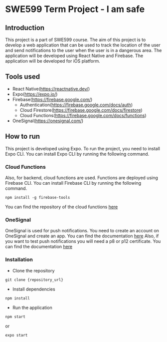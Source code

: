 # SWE599 Term Project - I am safe

## Introduction

This project is a part of SWE599 course. The aim of this project is to develop a web application that can be used to track the location of the user and send notifications to the user when the user is in a dangerous area. The application will be developed using React Native and Firebase. The application will be developed for iOS platform.

## Tools used

- React Native(https://reactnative.dev/)
- Expo(https://expo.io/)
- Firebase(https://firebase.google.com/)
    - Authentication(https://firebase.google.com/docs/auth)
    - Cloud Firestore(https://firebase.google.com/docs/firestore)
    - Cloud Functions(https://firebase.google.com/docs/functions)
- OneSignal(https://onesignal.com/)

## How to run

This project is developed using Expo. To run the project, you need to install Expo CLI. You can install Expo CLI by running the following command.

### Cloud Functions
Also, for backend, cloud functions are used. 
Functions are deployed using Firebase CLI. You can install Firebase CLI by running the following command.
```
npm install -g firebase-tools
```
You can find the repository of the cloud functions [here](https://github.com/akyagmur/SWE599-Term-Project-Cloud-Functions.git)

### OneSignal
OneSignal is used for push notifications. You need to create an account on OneSignal and create an app. You can find the documentation [here](https://documentation.onesignal.com/docs/react-native-sdk-setup)
Also, if you want to test push notifications you will need a p8 or p12 certificate. You can find the documentation [here](https://documentation.onesignal.com/docs/generate-an-ios-push-certificate)

### Installation
- Clone the repository
```
git clone {repository_url}
```

- Install dependencies
```
npm install
```

- Run the application
```
npm start
```

or

```
expo start
```
